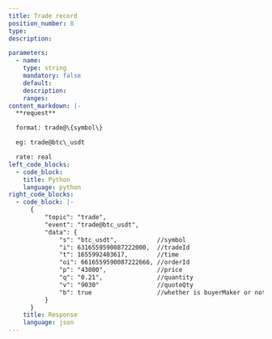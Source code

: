```yaml
---
title: Trade record
position_number: 8
type:
description:

parameters:
  - name:
    type: string
    mandatory: false
    default:
    description:
    ranges:
content_markdown: |-
  **request**

  format: trade@\{symbol\}

  eg: trade@btc\_usdt

  rate: real
left_code_blocks:
  - code_block:
    title: Python
    language: python
right_code_blocks:
  - code_block: |-
      {
          "topic": "trade", 
          "event": "trade@btc_usdt", 
          "data": {
              "s": "btc_usdt",           //symbol
              "i": 6316559590087222000,  //tradeId
              "t": 1655992403617,        //time
              "oi": 6616559590087222666, //orderId
              "p": "43000",              //price
              "q": "0.21",               //quantity
              "v": "9030"                //quoteQty
              "b": true                  //whether is buyerMaker or not
          }
      }
    title: Response
    language: json
---
```

